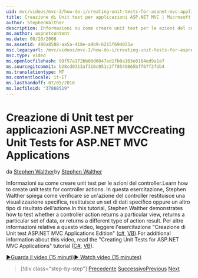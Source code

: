 ```yaml
---
uid: mvc/videos/mvc-2/how-do-i/creating-unit-tests-for-aspnet-mvc-applications
title: Creazione di Unit test per applicazioni ASP.NET MVC | Microsoft Docs
author: StephenWalther
description: Informazioni su come creare unit test per le azioni del controller. In questa esercitazione, Stephen Walther spiega come verificare se un'azione del controller restituisce un ParteI...
ms.author: aspnetcontent
ms.date: 08/20/2008
ms.assetid: 490a8588-aa5a-418e-a9b9-6215f694055a
msc.legacyurl: /mvc/videos/mvc-2/how-do-i/creating-unit-tests-for-aspnet-mvc-applications
msc.type: video
ms.openlocfilehash: 99f57a172bb00d6047ed1fb0a103e0164ed9a1a7
ms.sourcegitcommit: b28cd0313af316c051c2ff8549865bff67f2fbb4
ms.translationtype: MT
ms.contentlocale: it-IT
ms.lasthandoff: 07/05/2018
ms.locfileid: "37808519"
---
```

<a name="creating-unit-tests-for-aspnet-mvc-applications"></a><span data-ttu-id="19e0a-104">Creazione di Unit test per applicazioni ASP.NET MVC</span><span class="sxs-lookup"><span data-stu-id="19e0a-104">Creating Unit Tests for ASP.NET MVC Applications</span></span>
====================
<span data-ttu-id="19e0a-105">da [Stephen Walther](https://github.com/StephenWalther)</span><span class="sxs-lookup"><span data-stu-id="19e0a-105">by [Stephen Walther](https://github.com/StephenWalther)</span></span>

<span data-ttu-id="19e0a-106">Informazioni su come creare unit test per le azioni del controller.</span><span class="sxs-lookup"><span data-stu-id="19e0a-106">Learn how to create unit tests for controller actions.</span></span> <span data-ttu-id="19e0a-107">In questa esercitazione, Stephen Walther spiega come verificare se un'azione del controller restituisce una visualizzazione specifica, restituisce un set di dati specifico oppure un altro tipo di risultato dell'azione.</span><span class="sxs-lookup"><span data-stu-id="19e0a-107">In this tutorial, Stephen Walther demonstrates how to test whether a controller action returns a particular view, returns a particular set of data, or returns a different type of action result.</span></span> <span data-ttu-id="19e0a-108">Per altre informazioni relative a questo video, leggere l'esercitazione "Creazione di Unit test ASP.NET MVC Applications Edition" ([c#](../../../overview/older-versions-1/unit-testing/creating-unit-tests-for-asp-net-mvc-applications-cs.md), [VB](../../../overview/older-versions-1/unit-testing/creating-unit-tests-for-asp-net-mvc-applications-vb.md)).</span><span class="sxs-lookup"><span data-stu-id="19e0a-108">For additional information about this video, read the "Creating Unit Tests for ASP.NET MVC Applications" tutorial ([C#](../../../overview/older-versions-1/unit-testing/creating-unit-tests-for-asp-net-mvc-applications-cs.md), [VB](../../../overview/older-versions-1/unit-testing/creating-unit-tests-for-asp-net-mvc-applications-vb.md)).</span></span>

[<span data-ttu-id="19e0a-109">&#9654;Guarda il video (15 minuti)</span><span class="sxs-lookup"><span data-stu-id="19e0a-109">&#9654; Watch video (15 minutes)</span></span>](https://channel9.msdn.com/Blogs/ASP-NET-Site-Videos/creating-unit-tests-for-aspnet-mvc-applications)

> [!div class="step-by-step"]
> <span data-ttu-id="19e0a-110">[Precedente](preventing-javascript-injection-attacks.md)
> [Successivo](creating-custom-html-helpers.md)</span><span class="sxs-lookup"><span data-stu-id="19e0a-110">[Previous](preventing-javascript-injection-attacks.md)
[Next](creating-custom-html-helpers.md)</span></span>
